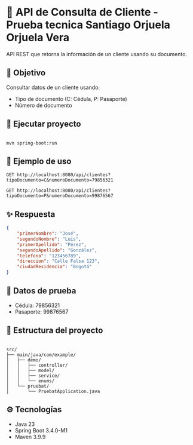 # 👥 API de Consulta de Cliente - Prueba tecnica Santiago Orjuela Orjuela Vera

API REST que retorna la información de un cliente usando su documento.

## 🎯 Objetivo
Consultar datos de un cliente usando:
- Tipo de documento (C: Cédula, P: Pasaporte)
- Número de documento

## 🚀 Ejecutar proyecto
```

mvn spring-boot:run
```

## 📝 Ejemplo de uso
```
GET http://localhost:8080/api/clientes?tipoDocumento=C&numeroDocumento=79856321

GET http://localhost:8080/api/clientes?tipoDocumento=P&numeroDocumento=99876567
```

## ✨ Respuesta
```json
{
    "primerNombre": "José",
    "segundoNombre": "Luis",
    "primerApellido": "Pérez",
    "segundoApellido": "González",
    "telefono": "123456789",
    "direccion": "Calle Falsa 123",
    "ciudadResidencia": "Bogotá"
}
```

## 🧪 Datos de prueba
- Cédula: 79856321
- Pasaporte: 99876567

## 📁 Estructura del proyecto
```

src/
├── main/java/com/example/
│   ├── demo/
│   │   ├── controller/
│   │   ├── model/
│   │   ├── service/
│   │   └── enums/
│   └── pruebat/
│       └── PruebatApplication.java
```

## ⚙️ Tecnologías
- Java 23
- Spring Boot 3.4.0-M1
- Maven 3.9.9
```
